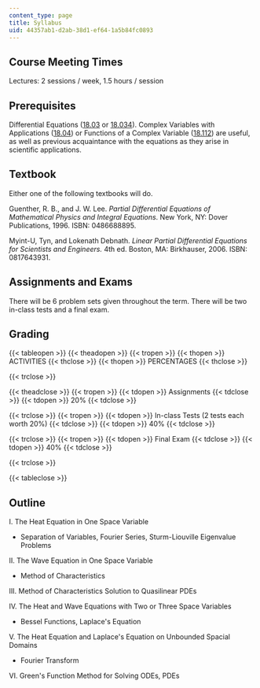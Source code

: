 ```yaml
---
content_type: page
title: Syllabus
uid: 44357ab1-d2ab-38d1-ef64-1a5b84fc0893
---
```


Course Meeting Times
--------------------

Lectures: 2 sessions / week, 1.5 hours / session

Prerequisites
-------------

Differential Equations ([18.03](/courses/18-03-differential-equations-spring-2006) or [18.034](/courses/18-034-honors-differential-equations-spring-2004)). Complex Variables with Applications ([18.04](/courses/18-04-complex-variables-with-applications-spring-2018)) or Functions of a Complex Variable ([18.112](/courses/18-112-functions-of-a-complex-variable-fall-2008)) are useful, as well as previous acquaintance with the equations as they arise in scientific applications.

Textbook
--------

Either one of the following textbooks will do.

Guenther, R. B., and J. W. Lee. _Partial Differential Equations of Mathematical Physics and Integral Equations_. New York, NY: Dover Publications, 1996. ISBN: 0486688895.

Myint-U, Tyn, and Lokenath Debnath. _Linear Partial Differential Equations for Scientists and Engineers._ 4th ed. Boston, MA: Birkhauser, 2006. ISBN: 0817643931.

Assignments and Exams
---------------------

There will be 6 problem sets given throughout the term. There will be two in-class tests and a final exam.

Grading
-------

{{< tableopen >}}
{{< theadopen >}}
{{< tropen >}}
{{< thopen >}}
ACTIVITIES
{{< thclose >}}
{{< thopen >}}
PERCENTAGES
{{< thclose >}}

{{< trclose >}}

{{< theadclose >}}
{{< tropen >}}
{{< tdopen >}}
Assignments
{{< tdclose >}}
{{< tdopen >}}
20%
{{< tdclose >}}

{{< trclose >}}
{{< tropen >}}
{{< tdopen >}}
In-class Tests (2 tests each worth 20%)
{{< tdclose >}}
{{< tdopen >}}
40%
{{< tdclose >}}

{{< trclose >}}
{{< tropen >}}
{{< tdopen >}}
Final Exam
{{< tdclose >}}
{{< tdopen >}}
40%
{{< tdclose >}}

{{< trclose >}}

{{< tableclose >}}

Outline
-------

I. The Heat Equation in One Space Variable

*   Separation of Variables, Fourier Series, Sturm-Liouville Eigenvalue Problems

II. The Wave Equation in One Space Variable

*   Method of Characteristics

III. Method of Characteristics Solution to Quasilinear PDEs

IV. The Heat and Wave Equations with Two or Three Space Variables

*   Bessel Functions, Laplace's Equation

V. The Heat Equation and Laplace's Equation on Unbounded Spacial Domains

*   Fourier Transform

VI. Green's Function Method for Solving ODEs, PDEs